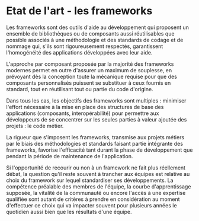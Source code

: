 Etat de l'art - les frameworks
==============================

Les frameworks sont des outils d'aide au développement qui proposent un ensemble de bibliothèques ou de composants aussi réutilisables que possible associés à une méthodologie
et des standards de codage et de nommage qui, s'ils sont rigoureusement respectés, garantissent l'homogénéité des applications développées avec leur aide.

L'approche par composant proposée par la majorité des frameworks modernes permet en outre d'assurer un maximum de souplesse, en prévoyant dès la conception toute la mécanique 
requise pour que des composants personnalisés puissent se substituer à ceux fournis en standard, tout en réutilisant tout ou partie du code d'origine.

Dans tous les cas, les objectifs des frameworks sont multiples : minimiser l'effort nécessaire à la mise en place des structures de base des applications (composants, interopérabilité) 
pour permettre aux développeurs de se concentrer sur les seules parties à valeur ajoutée des projets : le code métier. 
 
La rigueur que s'imposent les frameworks, transmise aux projets métiers par le biais des méthodologies et standards faisant partie intégrante des frameworks, favorise l'efficacité 
tant durant la phase de développement que pendant la période de maintenance de l'application.

Si l'opportunité de recourir ou non à un framework ne fait plus réellement débat, la question qu'il reste souvent à trancher aux équipes est relative au choix du framework sur 
lequel standardiser ses développements. La compétence préalable des membres de l'équipe, la courbe d'apprentissage supposée, la vitalité de la communauté ou encore l'accès à une expertise 
qualifiée sont autant de critères à prendre en considération au moment d'effectuer ce choix qui va impacter souvent pour plusieurs années le quotidien aussi bien que les résultats d'une équipe.